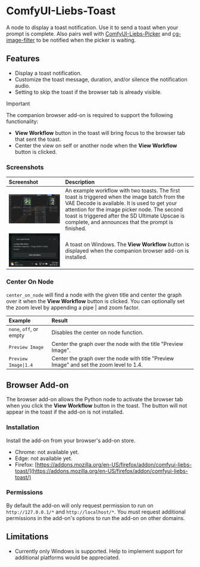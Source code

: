# ComfyUI-Liebs-Toast

A node to display a toast notification. Use it to send a toast when your prompt is complete. Also pairs well with [ComfyUI-Liebs-Picker](https://github.com/marklieberman/ComfyUI-Liebs-Picker) and [cg-image-filter](https://github.com/chrisgoringe/cg-image-filter) to be notified when the picker is waiting.

## Features

* Display a toast notification.
* Customize the toast message, duration, and/or silence the notification audio.
* Setting to skip the toast if the browser tab is already visible.

> [!IMPORTANT]
> The companion browser add-on is required to support the following functionality:

* **View Workflow** button in the toast will bring focus to the browser tab that sent the toast.
* Center the view on self or another node when the **View Workflow** button is clicked.

### Screenshots

| Screenshot | Description |
| :---- | :---- |
| <img src="./docs/images/workflow.png" width="500"/> | An example workflow with two toasts. The first toast is triggered when the image batch from the VAE Decode is available. It is used to get your attention for the image picker node. The second toast is triggered after the SD Ultimate Upscae is complete, and announces that the prompt is finished. |
| <img src="./docs/images/toast.png" width="500"/> | A toast on Windows. The **View Workflow** button is displayed when the companion browser add-on is installed. |

### Center On Node
`center_on_node` will find a node with the given title and center the graph over it when the **View Workflow** button is clicked. You can optionally set the zoom level by appending a pipe | and zoom factor.

| Example | Result |
| :---- | :---- |
| `none`, `off`, or empty | Disables the center on node function. |
| `Preview Image` | Center the graph over the node with the title "Preview Image". |
| `Preview Image\|1.4` | Center the graph over the node with title "Preview Image" and set the zoom level to 1.4. |

## Browser Add-on

The browser add-on allows the Python node to activate the browser tab when you click the **View Workflow** button in the toast. The button will not appear in the toast if the add-on is not installed.

### Installation

Install the add-on from your browser's add-on store.

* Chrome: not available yet.
* Edge: not available yet.
* Firefox: [https://addons.mozilla.org/en-US/firefox/addon/comfyui-liebs-toast/](https://addons.mozilla.org/en-US/firefox/addon/comfyui-liebs-toast/)

### Permissions

By default the add-on will only request permission to run on `http://127.0.0.1/*` and `http://localhost/*`. You must request additional permissions in the add-on's options to run the add-on on other domains.

## Limitations

* Currently only Windows is supported. Help to implement support for additional platforms would be appreciated.
